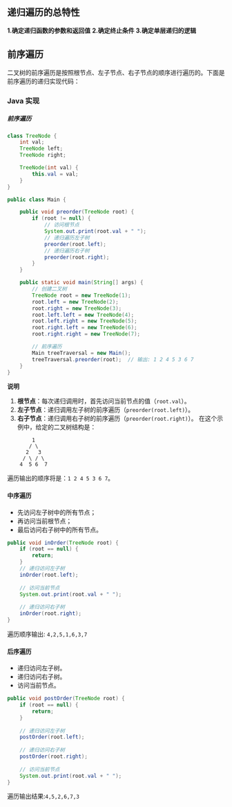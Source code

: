 ## 递归遍历的总特性
**1.确定递归函数的参数和返回值**
**2.确定终止条件**
**3.确定单层递归的逻辑**

## 前序遍历
二叉树的前序遍历是按照根节点、左子节点、右子节点的顺序进行遍历的。下面是前序遍历的递归实现代码：

### Java 实现
##### 前序遍历

```java
class TreeNode {
    int val;
    TreeNode left;
    TreeNode right;

    TreeNode(int val) {
        this.val = val;
    }
}

public class Main {

    public void preorder(TreeNode root) {
        if (root != null) {
            // 访问根节点
            System.out.print(root.val + " ");
            // 递归遍历左子树
            preorder(root.left);
            // 递归遍历右子树
            preorder(root.right);
        }
    }

    public static void main(String[] args) {
        // 创建二叉树
        TreeNode root = new TreeNode(1);
        root.left = new TreeNode(2);
        root.right = new TreeNode(3);
        root.left.left = new TreeNode(4);
        root.left.right = new TreeNode(5);
        root.right.left = new TreeNode(6);
        root.right.right = new TreeNode(7);

        // 前序遍历
        Main treeTraversal = new Main();
        treeTraversal.preorder(root);  // 输出: 1 2 4 5 3 6 7
    }
}
```
**说明**
1. **根节点**：每次递归调用时，首先访问当前节点的值（`root.val`）。
2. **左子节点**：递归调用左子树的前序遍历（`preorder(root.left)`）。
3. **右子节点**：递归调用右子树的前序遍历（`preorder(root.right)`）。
在这个示例中，给定的二叉树结构是：
```
        1
       / \
      2   3
     / \ / \
    4  5 6  7
```
遍历输出的顺序将是：`1 2 4 5 3 6 7`。
#### 中序遍历
- 先访问左子树中的所有节点；
- 再访问当前根节点；
- 最后访问右子树中的所有节点。
```java
public void inOrder(TreeNode root) {  
    if (root == null) {  
        return;  
    }  
    // 递归访问左子树  
    inOrder(root.left);  
  
    // 访问当前节点  
    System.out.print(root.val + " ");  
  
    // 递归访问右子树  
    inOrder(root.right);  
}
```
遍历顺序输出: `4,2,5,1,6,3,7`
#### 后序遍历
- 递归访问左子树。
- 递归访问右子树。
- 访问当前节点。
```java
public void postOrder(TreeNode root) {  
    if (root == null) {  
        return;  
    }  
  
    // 递归访问左子树  
    postOrder(root.left);  
  
    // 递归访问右子树  
    postOrder(root.right);  
  
    // 访问当前节点  
    System.out.print(root.val + " ");  
}
```
遍历输出结果:`4,5,2,6,7,3`